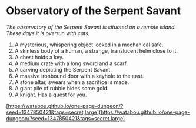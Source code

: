 # Observatory of the Serpent Savant

_The observatory of the Serpent Savant is situated on a remote island. These days it is overrun with cats._

1. A mysterious, whispering object locked in a mechanical safe.
2. A skinless body of a human, a strange, translucent helm close to it.
3. A chest holds a key.
4. A medium crate with a long sword and a scarf.
5. A carving depicting the Serpent Savant.
6. A massive ironbound door with a keyhole to the east.
7. A stone altar, swears when a sacrifice is made.
8. A giant pile of rubble hides some gold.
9. A knight. Has a quest for you.

[https://watabou.github.io/one-page-dungeon/?seed=1347850421&tags=secret,large](https://watabou.github.io/one-page-dungeon/?seed=1347850421&tags=secret,large)
